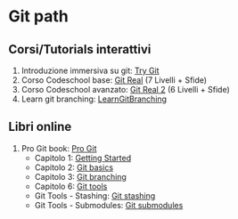 # Git path

## Corsi/Tutorials interattivi

1. Introduzione immersiva su git: [Try Git](https://try.github.io)
2. Corso Codeschool base: [Git Real](https://www.codeschool.com/courses/git-real) (7 Livelli + Sfide)
3. Corso Codeschool avanzato: [Git Real 2](https://www.codeschool.com/courses/git-real-2) (6 Livelli + Sfide)
4. Learn git branching: [LearnGitBranching](http://pcottle.github.io/learnGitBranching/)

## Libri online

1. Pro Git book: [Pro Git](http://git-scm.com/book)
    * Capitolo 1: [Getting Started](http://git-scm.com/book/en/Getting-Started)
    * Capitolo 2: [Git basics](http://git-scm.com/book/en/Git-Basics)
    * Capitolo 3: [Git branching](http://git-scm.com/book/en/Git-Branching)
    * Capitolo 6: [Git tools](http://git-scm.com/book/en/Git-Tools)
    * Git Tools - Stashing: [Git stashing](http://git-scm.com/book/en/Git-Tools-Stashing)
    * Git Tools - Submodules: [Git submodules](http://git-scm.com/book/en/Git-Tools-Submodules)
